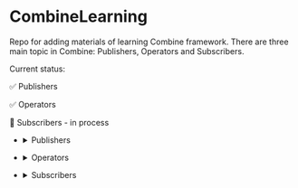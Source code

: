 # CombineLearning

Repo for adding materials of learning Combine framework. 
There are three main topic in Combine: Publishers, Operators and Subscribers.

Current status: 

:white_check_mark: Publishers

:white_check_mark: Operators

:black_square_button: Subscribers - in process


- <details>
  <summary>Publishers</summary>  
  
  - @Published - property wrapper with ObservableObject to notify any view that @Published has been changed. We use it with @StateObject.
  
  - Empty - publisher that publishes nothing. Immediately or fail immediately (or keep pipeline open without complete).
  
  - Fail - publisher that published a failure (with an error). If input is valid, return a publisher, else return a Fail publisher.
  
  - Future - publisher that publishes only one value and close pipeline (ONLY ONE TIME). It can be publish immedietely, delay or wait for a user response etc. 
  
  - Deferred - publisher that give us not execute Future immediately (other publisdhers not execute immediately).
  
  - Just - publisher that makes from any variable a publisher. Send it to pipeline one time and stop the pipeline.
  
  - PassthroughSubject - publisher (like  the CurrentValueSubject) that doesn't hold on to a value. It allows us to create a pipeline to send value through.
  
  - Sequence - publisher that sends elements of a collection through a pipeline one at a time. Once all items have been sent, the pipeline finishes. No more items even if we add more it to the collection later.
  
  - Timer - publisher repeatedly publish current date and time with interval that you set up. You also could attach operators to run some code at an interval.
  
  - DataTaskPublisher - publisher for URLSession (it can send a results of a URL API down a pipeline and assign results to a property). 
  
</details>

  
- <details>
  <summary>Operators</summary>
  
  - Operators to check matching criteria
    - .allSatisfy - operator to test all items that are coming through pipeline and check the criteria. As soon as on of the items does not match it, false will be published. If all items match criteria then true is published.

    - .tryAllSatisfy - operator that work like the .allSatisfy and can publish an error

    - .contains - operator that signal if an item coming through pipeline matches criteria. It publishes the true and finishes pipeline when match is found. Others data will not go through the pipeline flow. If there is no value that match our criteria it publishes the false and closes pipeline.

    - .contains(where:) - operator gives us an additional clouser to specify our criteria. Very useful when the item aren't simple type like String and Int. Item that don't match criteria not published and when first item is match, true is published and pipeline is closed. If there are no matches at the end of items, false will be published and pipeline will be finished.

    - .tryContains(where: ) - operator that have an option publish true for your items with criteria you specify or publish an error. This suscriber ultimately receive a true, false or error and finish.

  - Mathematical operations

    - .count - operator that publishes count of items it receives.

    - .max - operator republishes just maximum value from upstream (it do that only when publisher has finished with all of items).

    - .max(by: ) - operator that republishes max value it receive from upstream using criteria you specify. We can get and weigh value against each other. With this operator pipeline knows how to sort item and it's able to publish min value.

    - .tryMax(by: ) - operator that works like .max(by: ) and able to throw an error

    - .min - does exactly the opposite from what .max does.

    - .min(by: ) - does exactly the opposite from what .max(by: ) does.

    - .tryMin(by: ) - does exactly the opposite from what .tryMax(by: ) does.

  - Sequence operations

    - .append - operator that publishes the data after the publisher has sent out all of its items. It add items to the end.

    - .drop(untilOutputFrom: ) - operator that does not publishes or send items down to the pipeline until it receives items from second pipeline that will give a signal to accept the publishing.

    - .dropFirst - operator that able to prevent a certain number of items from initially being published.

    - .dropFirst(count: ) - operator can specify number of dropping data

    - .prefix - operator that republished only specify by prefix number of items. After prefix number is hit the pipeline finishes.

    - .prefix(untilOutputFrom:) - operator will let items continue to be passed through a pipeline until it receives a value from another pipeline. This is the opposite of .drop(untilOutputFrom:) operator. The second pipeline is like a switch that closes the first pipeline.

    - .prepend - operator that publishes data first befor publisher will send out its first data.

  - Timing control

    - .debounce - operator like a pause.

    - .delay - operator that give us to specify time and thread for long operations.

    - .delay(for: ) - operator pauses items from the data flow. This works only once for all items and allows them through.

    - .measureInterval - operator that tell us how much time was between one item and another one. It won't republish item values.

    - .throttle - operator that set an interval and republishes just one value out of many we received during this interval. We have a choise to republish recent value or first.

    - .timeout - operator with we can finish the pipeline when task process is too long

  - Filtering

    - .compactMap - operator that give us a way to drop all nils that come through pipeline.

    - .tryCompactMap - operator like .compactMap but with option to throw an error

    - .filter - operator that give us to republish data based on our criteria.

    - .tryFilter - operator works like .filter with option to throw an error

    - .removeDuplicates - operator that just remove duplicates of data that are one after another (!). If the data being sent through the pipeline conforms to the Equatable protocol then this operator will do all the work of removing duplicates for you.

    - .removeDuplicates(by:) operator works like the removeDuplicates operator but for objects that do not conform to the Equatable protocol. Since removeDuplicates won’t be able to tell if the previous item is the same as the current item, you can specify what makes the two items equal inside this closure.

    - .tryRemoveDuplicates(by: ) - operator like .removeDuplicates(by: ) but allow to throw an error

    - .replaceEmpty operator that we can use when we want to show or set some value in the case that nothing came down your pipeline. This could be useful in situations where you want to set some default data or notify the user that there was no data.

  - Mapping

    - .map - simple operator that give us to inspect items coming through and validate them, update to something else or even change the type of the items. We can do anything we want within it.

    - .tryMap - has an option to throw an error

    - .replaceNil - operator that give us replace nil that we got from data on any value we specify.

    - .setFailureType - operator that do not throw an error but give us to set error type with AnuPublisher<Type, ERROR> to non-error pipeline.

    - .scan - operator that give us the ability to see on previous returned item.

    - .tryScan - operator like .scan with option to throw an error. Data after error don't come through down. 

  - Reducing

    - .collect - operator that does not let items pass through the pipeline. Instead, it puts all items into an array, and then when the pipeline finishes it will publish the array.

    - .collect(by: count) - operator that can get a number and putting items into an array until that number. It will continue to do this until pipeline finishes.

    - .collect(by: time) - operator that gets a time interval. During the interval it adds the items to an array.

    - .collect(by: Time or Count) - we can set it by interval and count and when one of the limits is reashed the items collected will be published.

    - .ignoreOutput - operator that ignore anything that comes down pipeline (it will never reach a subscriber). Sink still detects when it is finished or failed.

    - .reduce - operator that is identical to .scan but publishes only one item at the end.

    - .tryReduce - the same like the .reduce but with error option.

  - Selecting

    - .first - operator that will publish the first element that comes through pipeline and close it.

    - .first(where: ) - operator that publishes first item that satisfies condition in (where: ).

    - .tryFirst(where: ) - the same operator like .first(where: ) with throw error options.

    - .last - operator that give us the last item of pipeline

    - .last(where: ) - operator that give us the last item which matches our criteria.

    - .tryLast(where: ) - operator like .last(where: ) but with throw error option.

    - .output(at: ) - operator that can spesify an index and when an item at that index comes throgh pipeline will be republished and pipeline closed. If number of index higher then number of items than nothing is published.

    - .output(in: ) - operator that work like .output(at: ) but set a range of values that come through pipeline. If index will be out of range the code is crashed (pay attention on it)

  - Specifying shedulers

    - .receive(on: ) - operator that give us to specify thread and how work is done.

    - .subscribe(on: ) - operator that give us to suggest that work be done in the background for upstream publishers and operators. “Suggest” because subscribe(on:) does NOT guarantee that the work in operators will actually be performed in the background.
    
  - Organization
  
    - AnyPublisher object can represent, well, any publisher or operator. (Operators are a form of publishers.) When you create pipelines and want to store them in properties or return them from functions, their resulting types can bet pretty big because you will find they are nested. You can use AnyPublisher to turn these seemingly complex types into a simpler type.
  
    - .combineLastest - operator we can connect two or more pipelines and then use a closure to process the latest data received from each publisher in some way. There is also a .combineLatest to connect 3 or even 4 pipelines together. You will still have just one pipeline after connecting all of the publishers.
    
    - .flatMap - operator that give us to have publisher withing a publisher.
    
    - .merge - operator that give us to publish the same type of values from different pipelines to the operator and sends it downstream by one pipeline.

</details>
    
    
- <details>
  <summary>Subscribers</summary>

  - .assign(to:) - simple subscriber to write value from operators to property. It gets value and directly assigns it to a @Publisher property. It works with pulished property.

  - .store(in:) - uses instead assign(to:) when we need to add cancel() funcrion to more than one property (multiCancellable pipline). 

  - .sink - subscriber returns us AnyCancellable class which has one function in its protocol Cancellable - cancel(). We can stop pipeline manualy. The subscriber that allow us to just receive values and do what we want with them. We also can get completes and error.

</details>

